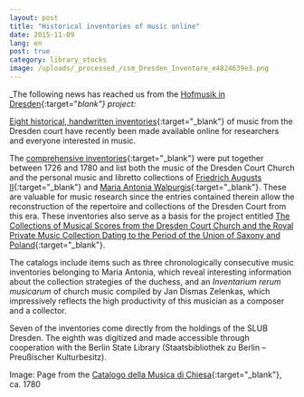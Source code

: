 ```yaml
---
layout: post
title: "Historical inventories of music online"
date: 2015-11-09
lang: en
post: true
category: library_stocks
image: /uploads/_processed_/csm_Dresden_Inventare_e4824639e3.png
---
```



_The following news has reached us from the [Hofmusik in Dresden](https://hofmusik.slub-dresden.de/news/details/single/historische-inventare-online/){:target="_blank"} project:_

[Eight historical, handwritten inventories](https://hofmusik.slub-dresden.de/themen/hofkirche-koenigliche-privat-musikaliensammlung/historische-kataloge-und-altsignaturen/#c37043){:target="_blank"} of music from the Dresden court have recently been made available online for researchers and everyone interested in music.

The [comprehensive inventories](https://hofmusik.slub-dresden.de/en/themes/court-church-and-royal-private-music-collection/historical-catalogues-and-old-shelf-numbers/){:target="_blank"} were put together between 1726 and 1780 and list both the music of the Dresden Court Church and the personal music and libretto collections of [Friedrich Augusts II](https://en.wikipedia.org/wiki/Augustus_III_of_Poland){:target="_blank"} and [Maria Antonia Walpurgis](https://en.wikipedia.org/wiki/Duchess_Maria_Antonia_of_Bavaria){:target="_blank"}. These are valuable for music research since the entries contained therein allow the reconstruction of the repertoire and collections of the Dresden Court from this era. These inventories also serve as a basis for the project entitled [The Collections of Musical Scores from the Dresden Court Church and the Royal Private Music Collection Dating to the Period of the Union of Saxony and Poland](https://hofmusik.slub-dresden.de/en/themes/court-church-and-royal-private-music-collection/){:target="_blank"}.

The catalogs include items such as three chronologically consecutive music inventories belonging to Maria Antonia, which reveal interesting information about the collection strategies of the duchess, and an _Inventarium rerum musicarum_ of church music compiled by Jan Dismas Zelenkas, which impressively reflects the high productivity of this musician as a composer and a collector.

Seven of the inventories come directly from the holdings of the SLUB Dresden. The eighth was digitized and made accessible through cooperation with the Berlin State Library (Staatsbibliothek zu Berlin – Preußischer Kulturbesitz).

Image: Page from the [Catalogo della Musica di Chiesa](http://digital.slub-dresden.de/id425373169){:target="_blank"}, ca. 1780



<script type="text/javascript">var switchTo5x=true;</script><script type="text/javascript" src="http://w.sharethis.com/button/buttons.js"></script><script type="text/javascript">stLight.options({publisher: "9b601438-1ce1-49d8-bfd7-9cff5df54c17", doNotHash: false, doNotCopy: false, hashAddressBar: false});</script>